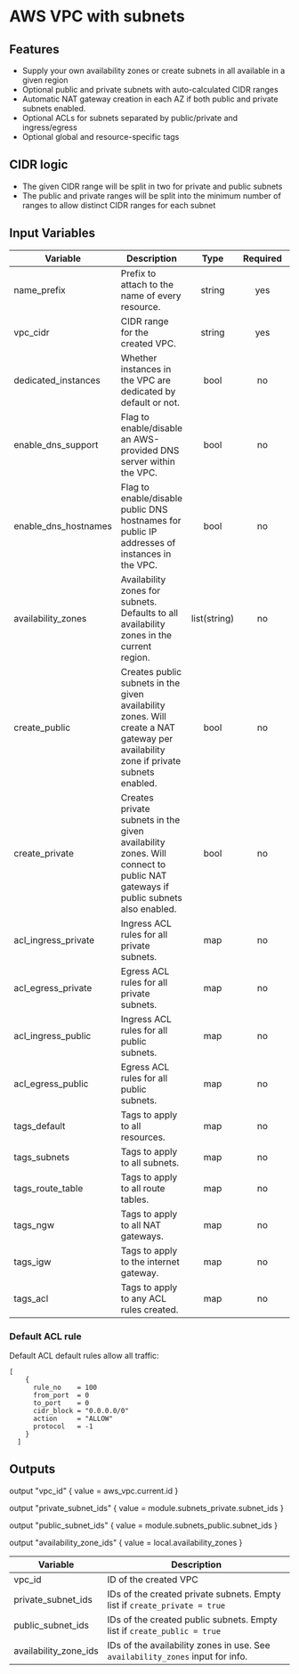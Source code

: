 # AWS VPC with subnets

## Features

* Supply your own availability zones or create subnets in all available in a given region
* Optional public and private subnets with auto-calculated CIDR ranges
* Automatic NAT gateway creation in each AZ if both public and private subnets enabled.
* Optional ACLs for subnets separated by public/private and ingress/egress
* Optional global and resource-specific tags

## CIDR logic

* The given CIDR range will be split in two for private and public subnets
* The public and private ranges will be split into the minimum number of ranges to allow distinct CIDR ranges for each subnet

## Input Variables

| Variable | Description | Type | Required | Default |
|----------|-------------|:----:|:--------:|:-------:|
| name_prefix | Prefix to attach to the name of every resource. | string | yes | |
| vpc_cidr | CIDR range for the created VPC. | string | yes | |
| dedicated_instances | Whether instances in the VPC are dedicated by default or not. | bool | no | `false` |
| enable_dns_support | Flag to enable/disable an AWS-provided DNS server within the VPC. | bool | no | `true` |
| enable_dns_hostnames | Flag to enable/disable public DNS hostnames for public IP addresses of instances in the VPC. | bool | no | `false` |
| availability_zones | Availability zones for subnets. Defaults to all availability zones in the current region. | list(string) | no | See description |
| create_public | Creates public subnets in the given availability zones. Will create a NAT gateway per availability zone if private subnets enabled. | bool | no | `true` |
| create_private | Creates private subnets in the given availability zones. Will connect to public NAT gateways if public subnets also enabled. | bool | no | `true` |
| acl_ingress_private | Ingress ACL rules for all private subnets. | map | no | [See below](#default-acl-rule) |
| acl_egress_private | Egress ACL rules for all private subnets. | map | no | [See below](#default-acl-rule) |
| acl_ingress_public | Ingress ACL rules for all public subnets. | map | no | [See below](#default-acl-rule) |
| acl_egress_public | Egress ACL rules for all public subnets. | map | no | [See below](#default-acl-rule) |
| tags_default | Tags to apply to all resources. | map | no | `{}` |
| tags_subnets | Tags to apply to all subnets. | map | no | `{}` |
| tags_route_table | Tags to apply to all route tables. | map | no | `{}` |
| tags_ngw | Tags to apply to all NAT gateways. | map | no | `{}` |
| tags_igw | Tags to apply to the internet gateway. | map | no | `{}` |
| tags_acl | Tags to apply to any ACL rules created. | map | no | `{}` |


### Default ACL rule
Default ACL default rules allow all traffic:

```hcl-terraform
[
    {
      rule_no    = 100
      from_port  = 0
      to_port    = 0
      cidr_block = "0.0.0.0/0"
      action     = "ALLOW"
      protocol   = -1
    }
  ]
```

## Outputs

output "vpc_id" {
  value = aws_vpc.current.id
}

output "private_subnet_ids" {
  value = module.subnets_private.subnet_ids
}

output "public_subnet_ids" {
  value = module.subnets_public.subnet_ids
}

output "availability_zone_ids" {
  value = local.availability_zones
}

| Variable | Description | 
|----------|-------------|
| vpc_id | ID of the created VPC | 
| private_subnet_ids | IDs of the created private subnets. Empty list if `create_private = true` | 
| public_subnet_ids | IDs of the created public subnets. Empty list if `create_public = true` |
| availability_zone_ids | IDs of the availability zones in use. See `availability_zones` input for info. |
